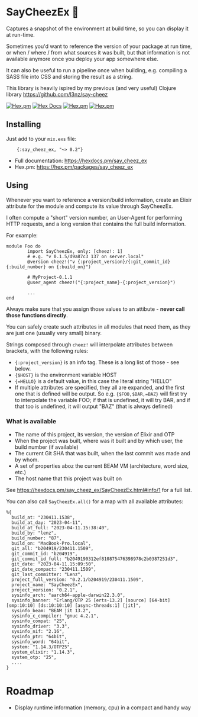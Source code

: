 # SayCheezEx 📸  

Captures a snapshot of the environment at build time, so you can display it at run-time.

Sometimes you'd want to reference the version of your package at run time, or when / where / from what sources it was built, but that information is not available anymore once you deploy your app somewhere else.

It can also be useful to run a pipeline once when building, e.g. compiling a SASS file into CSS and storing the result as a string.

This library is heavily ispired by my previous (and very useful) Clojure library https://github.com/l3nz/say-cheez


[![Hex.pm](https://img.shields.io/hexpm/v/say_cheez_ex)](https://hex.pm/packages/say_cheez_ex)
[![Hex Docs](https://img.shields.io/badge/hex-docs-lightgreen.svg)](https://hexdocs.pm/say_cheez_ex)
[![Hex.pm](https://img.shields.io/hexpm/dt/say_cheez_ex)](https://hex.pm/packages/say_cheez_ex)
[![Hex.pm](https://img.shields.io/hexpm/l/say_cheez_ex)](https://github.com/l3nz/say_cheez_ex/blob/main/LICENSE)



## Installing

Just add to your `mix.exs` file:

        {:say_cheez_ex, "~> 0.2"}


- Full documentation: https://hexdocs.pm/say_cheez_ex
- Hex.pm: https://hex.pm/packages/say_cheez_ex

## Using

Whenever you want to reference a version/build information,
create an Elixir attribute for the module and compute its value through SayCheezEx.

I often compute a "short" version number,
an User-Agent for performing HTTP requests,
and a long version that contains the full
build information.

For example:

```
module Foo do
        import SayCheezEx, only: [cheez!: 1]
        # e.g. "v 0.1.5/d9a87c3 137 on server.local"
        @version cheez!("v {:project_version}/{:git_commit_id} {:build_number} on {:build_on}")
      
        # MyProject-0.1.1
        @user_agent cheez!("{:project_name}-{:project_version}")

        ...
end
```

Always make sure that you assign those values to an attibute - **never call those functions directly**.

You can safely create such attributes in all modules that need them, as they are just one (usually very small) binary.

Strings composed through `cheez!` will interpolate attributes
between brackets, with the following rules:

- `{:project_version}` is an info tag. These is a long 
   list of those - see below.
- `{$HOST}` is the environment variable HOST
- `{=HELLO}` is a default value, in this case the literal string "HELLO"
- If multiple attributes are specified, they all are expanded,
  and the first one that is defined will be output. So e.g.
  `{$FOO,$BAR,=BAZ}` will first try to interpolate the variable FOO;
  if that is undefined, it will try BAR, and if that too is undefined,
  it will output "BAZ" (that is always defined)


### What is available

- The name of this project, its version, the version of Elixir and OTP
- When the project was built, where was it built and by which user, the build number (if available)
- The current Git SHA that was built, when the last commit was made and by whom.
- A set of properties aboz the current BEAM VM (architecture, word size, etc.)
- The host name that this project was built on

See https://hexdocs.pm/say_cheez_ex/SayCheezEx.html#info/1 for a full list.

You can also call `SayCheezEx.all()` for a
map with all available attributes:


````
%{
  build_at: "230411.1538",
  build_at_day: "2023-04-11",
  build_at_full: "2023-04-11.15:38:40",
  build_by: "lenz",
  build_number: "87",
  build_on: "MacBook-Pro.local",
  git_all: "b204919/230411.1509",
  git_commit_id: "b204919",
  git_commit_id_full: "b2049190312ef810875476398978c2b0387251d3",
  git_date: "2023-04-11.15:09:50",
  git_date_compact: "230411.1509",
  git_last_committer: "Lenz",
  project_full_version: "0.2.1/b204919/230411.1509",
  project_name: "SayCheezEx",
  project_version: "0.2.1",
  sysinfo_arch: "aarch64-apple-darwin22.3.0",
  sysinfo_banner: "Erlang/OTP 25 [erts-13.2] [source] [64-bit] [smp:10:10] [ds:10:10:10] [async-threads:1] [jit]",
  sysinfo_beam: "BEAM jit 13.2",
  sysinfo_c_compiler: "gnuc 4.2.1",
  sysinfo_compat: "25",
  sysinfo_driver: "3.3",
  sysinfo_nif: "2.16",
  sysinfo_ptr: "64bit",
  sysinfo_word: "64bit",
  system: "1.14.3/OTP25",
  system_elixir: "1.14.3",
  system_otp: "25",
  ....
}
````




# Roadmap

- Display runtime information (memory, cpu) in a compact and handy way



